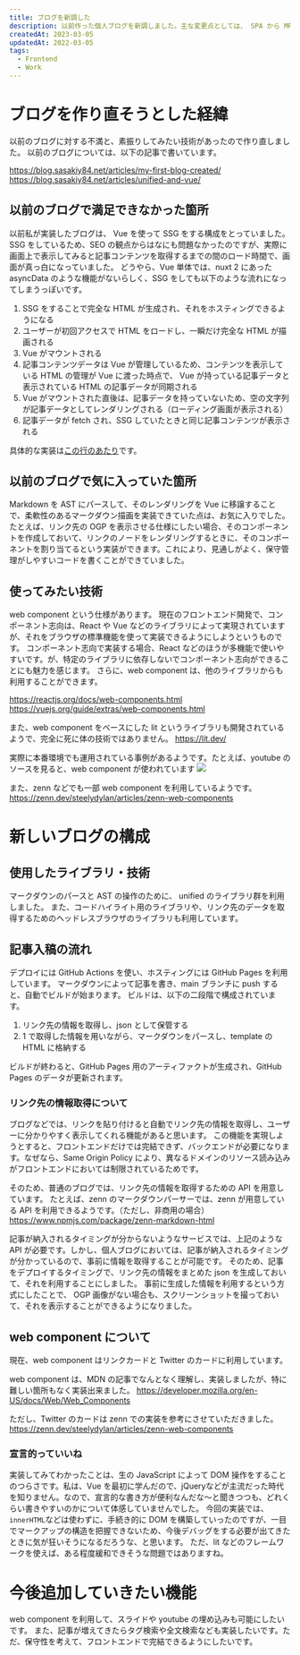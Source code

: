 ```yaml
---
title: ブログを新調した
description: 以前作った個人ブログを新調しました。主な変更点としては、 SPA から MPA への移行と、 web component の使用です。
createdAt: 2023-03-05
updatedAt: 2022-03-05
tags:
  - Frontend
  - Work
---
```


# ブログを作り直そうとした経緯
以前のブログに対する不満と、素振りしてみたい技術があったので作り直しました。
以前のブログについては、以下の記事で書いています。

https://blog.sasakiy84.net/articles/my-first-blog-created/
https://blog.sasakiy84.net/articles/unified-and-vue/

## 以前のブログで満足できなかった箇所
以前私が実装したブログは、 Vue を使って SSG をする構成をとっていました。
SSG をしているため、SEO の観点からはなにも問題なかったのですが、実際に画面上で表示してみると記事コンテンツを取得するまでの間のロード時間で、画面が真っ白になっていました。
どうやら、Vue 単体では、nuxt 2 にあった asyncData のような機能がないらしく、SSG をしても以下のような流れになってしまうっぽいです。

1. SSG をすることで完全な HTML が生成され、それをホスティングできるようになる
1. ユーザーが初回アクセスで HTML をロードし、一瞬だけ完全な HTML が描画される
1. Vue がマウントされる
1. 記事コンテンツデータは Vue が管理しているため、コンテンツを表示している HTML の管理が Vue に渡った時点で、 Vue が持っている記事データと表示されている HTML の記事データが同期される
1. Vue がマウントされた直後は、記事データを持っていないため、空の文字列が記事データとしてレンダリングされる（ローディング画面が表示される）
1. 記事データが fetch され、SSG していたときと同じ記事コンテンツが表示される

具体的な実装は[この行のあたり](https://github.com/sasakiy84/myblog/blob/a7df4acdd949313b87b87e0175fe4d424cdc48af/src/components/Markdown/Renderer.vue#L17)です。

## 以前のブログで気に入っていた箇所
Markdown を AST にパースして、そのレンダリングを Vue に移譲することで、柔軟性のあるマークダウン描画を実装できていた点は、お気に入りでした。
たとえば、リンク先の OGP を表示させる仕様にしたい場合、そのコンポーネントを作成しておいて、リンクのノードをレンダリングするときに、そのコンポーネントを割り当てるという実装ができます。これにより、見通しがよく、保守管理がしやすいコードを書くことができていました。


## 使ってみたい技術
web component という仕様があります。
現在のフロントエンド開発で、コンポーネント志向は、React や Vue などのライブラリによって実現されていますが、それをブラウザの標準機能を使って実装できるようにしようというものです。
コンポーネント志向で実装する場合、React などのほうが多機能で使いやすいです。が、特定のライブラリに依存しないでコンポーネント志向ができることにも魅力を感じます。
さらに、web component は、他のライブラリからも利用することができます。

https://reactjs.org/docs/web-components.html
https://vuejs.org/guide/extras/web-components.html

また、web component をベースにした lit というライブラリも開発されているようで、完全に死に体の技術ではありません。
https://lit.dev/

実際に本番環境でも運用されている事例があるようです。たとえば、youtube のソースを見ると、web component が使われています
![](/img/my-second-blog-created_20230305135801.png)

また、zenn などでも一部 web component を利用しているようです。
https://zenn.dev/steelydylan/articles/zenn-web-components

# 新しいブログの構成

## 使用したライブラリ・技術
マークダウンのパースと AST の操作のために、 unified のライブラリ群を利用しました。
また、コードハイライト用のライブラリや、リンク先のデータを取得するためのヘッドレスブラウザのライブラリも利用しています。

## 記事入稿の流れ
デプロイには GitHub Actions を使い、ホスティングには GitHub Pages を利用しています。
マークダウンによって記事を書き、main ブランチに push すると、自動でビルドが始まります。
ビルドは、以下の二段階で構成されています。

1. リンク先の情報を取得し、json として保管する
1. 1 で取得した情報を用いながら、マークダウンをパースし、template の HTML に格納する

ビルドが終わると、GitHub Pages 用のアーティファクトが生成され、GitHub Pages のデータが更新されます。

### リンク先の情報取得について
ブログなどでは、リンクを貼り付けると自動でリンク先の情報を取得し、ユーザーに分かりやすく表示してくれる機能があると思います。
この機能を実現しようとすると、フロントエンドだけでは完結できず、バックエンドが必要になります。なぜなら、Same Origin Policy により、異なるドメインのリソース読み込みがフロントエンドにおいては制限されているためです。

そのため、普通のブログでは、リンク先の情報を取得するための API を用意しています。
たとえば、zenn のマークダウンパーサーでは、zenn が用意している API を利用できるようです。（ただし、非商用の場合）
https://www.npmjs.com/package/zenn-markdown-html

記事が納入されるタイミングが分からないようなサービスでは、上記のような API が必要です。しかし、個人ブログにおいては、記事が納入されるタイミングが分かっているので、事前に情報を取得することが可能です。
そのため、記事をデプロイするタイミングで、リンク先の情報をまとめた json を生成しておいて、それを利用することにしました。
事前に生成した情報を利用するという方式にしたことで、 OGP 画像がない場合も、スクリーンショットを撮っておいて、それを表示することができるようになりました。

## web component について
現在、web component はリンクカードと Twitter のカードに利用しています。

web component は、MDN の記事でなんとなく理解し、実装しましたが、特に難しい箇所もなく実装出来ました。
https://developer.mozilla.org/en-US/docs/Web/Web_Components

ただし、Twitter のカードは zenn での実装を参考にさせていただきました。
https://zenn.dev/steelydylan/articles/zenn-web-components

### 宣言的っていいね
実装してみてわかったことは、生の JavaScript によって DOM 操作をすることのつらさです。私は、Vue を最初に学んだので、jQueryなどが主流だった時代を知りません。なので、宣言的な書き方が便利なんだな～と聞きつつも、どれくらい書きやすいのかについて体感していませんでした。
今回の実装では、`innerHTML`などは使わずに、手続き的に DOM を構築していったのですが、一目でマークアップの構造を把握できないため、今後デバッグをする必要が出てきたときに気が狂いそうになるだろうな、と思います。
ただ、lit などのフレームワークを使えば、ある程度緩和できそうな問題ではありますね。

# 今後追加していきたい機能
web component を利用して、スライドや youtube の埋め込みも可能にしたいです。
また、記事が増えてきたらタグ検索や全文検索なども実装したいです。ただ、保守性を考えて、フロントエンドで完結できるようにしたいです。
